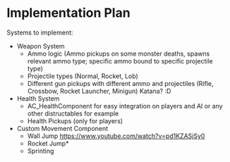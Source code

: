 # Implementation Plan

Systems to implement:
- Weapon System
  - Ammo logic (Ammo pickups on some monster deaths, spawns relevant ammo type; specific ammo bound to specific projectile type)
  - Projectile types (Normal, Rocket, Lob)
  - Different gun pickups with different ammo and projectiles (Rifle, Crossbow, Rocket Launcher, Minigun) Katana? :D
- Health System
  - AC_HealthComponent for easy integration on players and AI or any other distructables for example
  - Health Pickups (only for players)
 - Custom Movement Component
   - Wall Jump https://www.youtube.com/watch?v=pd1KZASjSy0
   - Rocket Jump*
   - Sprinting
